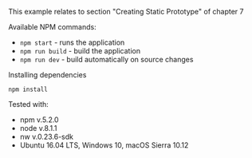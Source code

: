 This example relates to section "Creating Static Prototype" of chapter 7

Available NPM commands:
- `npm start` - runs the application
- `npm run build` - build the application
- `npm run dev` - build automatically on source changes

Installing dependencies
```
npm install
```

Tested with:
- npm v.5.2.0
- node v.8.1.1
- nw v.0.23.6-sdk
- Ubuntu 16.04 LTS, Windows 10, macOS Sierra 10.12



